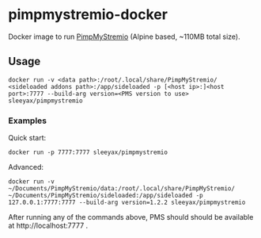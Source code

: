 # pimpmystremio-docker
Docker image to run [PimpMyStremio](https://github.com/sungshon/PimpMyStremio) (Alpine based, ~110MB total size).

## Usage
`docker run -v <data path>:/root/.local/share/PimpMyStremio/ <sideloaded addons path>:/app/sideloaded -p [<host ip>:]<host port>:7777 --build-arg version=<PMS version to use> sleeyax/pimpmystremio`

### Examples

Quick start:

`docker run -p 7777:7777 sleeyax/pimpmystremio`

Advanced:

`docker run -v ~/Documents/PimpMyStremio/data:/root/.local/share/PimpMyStremio/ ~/Documents/PimpMyStremio/sideloaded:/app/sideloaded -p 127.0.0.1:7777:7777 --build-arg version=1.2.2 sleeyax/pimpmystremio`

After running any of the commands above, PMS should should be available at http://localhost:7777 .